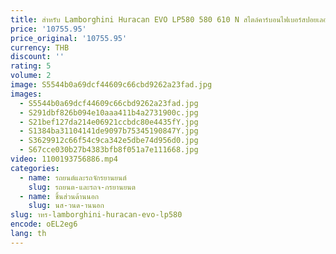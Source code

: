 ```yaml
---
title: สําหรับ Lamborghini Huracan EVO LP580 580 610 N สไตล์คาร์บอนไฟเบอร์สปอยเลอร์ด้านหลังหางครีบ Duckbill รถ Wing Retrofit ด้านหลัง
price: '10755.95'
price_original: '10755.95'
currency: THB
discount: ''
rating: 5
volume: 2
image: S5544b0a69dcf44609c66cbd9262a23fad.jpg
images:
  - S5544b0a69dcf44609c66cbd9262a23fad.jpg
  - S291dbf826b094e10aaa411b4a2731900c.jpg
  - S21bef127da214e06921ccbdc80e4435fY.jpg
  - S1384ba31104141de9097b75345190847Y.jpg
  - S3629912c66f54c9ca342e5dbe74d956d0.jpg
  - S67cce030b27b4383bfb8f051a7e111668.jpg
video: 1100193756886.mp4
categories:
  - name: รถยนต์และรถจักรยานยนต์
    slug: รถยนต-และรถจ-กรยานยนต
  - name: ชิ้นส่วนด้านนอก
    slug: นส-วนด-านนอก
slug: าหร-lamborghini-huracan-evo-lp580
encode: oEL2eg6
lang: th
---
```

  